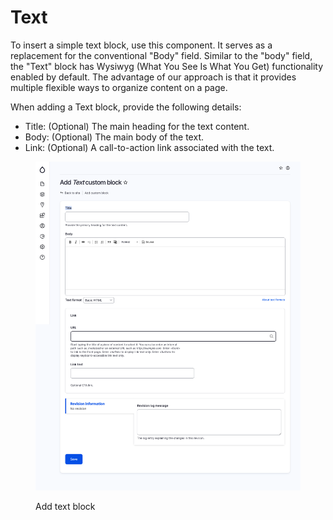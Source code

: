 # Text

To insert a simple text block, use this component. It serves as a replacement for the conventional "Body" field. Similar to the "body" field, the "Text" block has Wysiwyg (What You See Is What You Get) functionality enabled by default. The advantage of our approach is that it provides multiple flexible ways to organize content on a page.

When adding a Text block, provide the following details:

* Title: (Optional) The main heading for the text content.&#x20;
* Body: (Optional) The main body of the text.&#x20;
* Link: (Optional) A call-to-action link associated with the text.

<figure><img src="../../.gitbook/assets/screencapture-mcignite-ddev-site-block-add-text-2023-05-24-14_31_51.png" alt=""><figcaption><p>Add text block</p></figcaption></figure>
